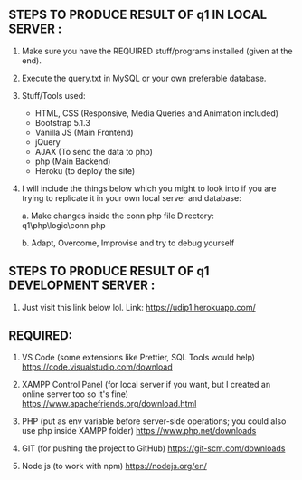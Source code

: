 ## STEPS TO PRODUCE RESULT OF q1 IN LOCAL SERVER :

1. Make sure you have the REQUIRED stuff/programs installed (given at the end).

2. Execute the query.txt in MySQL or your own preferable database.

3. Stuff/Tools used:

   - HTML, CSS (Responsive, Media Queries and Animation included)
   - Bootstrap 5.1.3
   - Vanilla JS (Main Frontend)
   - jQuery
   - AJAX (To send the data to php)
   - php (Main Backend)
   - Heroku (to deploy the site)

4. I will include the things below which you might to look into if you are trying to replicate it in your own local server and database:

   a. Make changes inside the conn.php file
   Directory: q1\php\logic\conn.php

   b. Adapt, Overcome, Improvise and try to debug yourself

## STEPS TO PRODUCE RESULT OF q1 DEVELOPMENT SERVER :

1. Just visit this link below lol.
   Link: https://udip1.herokuapp.com/

## REQUIRED:

1. VS Code (some extensions like Prettier, SQL Tools would help)
   https://code.visualstudio.com/download

2. XAMPP Control Panel (for local server if you want, but I created an online server too so it's fine)
   https://www.apachefriends.org/download.html

3. PHP (put as env variable before server-side operations; you could also use php inside XAMPP folder)
   https://www.php.net/downloads

4. GIT (for pushing the project to GitHub)
   https://git-scm.com/downloads

5. Node js (to work with npm)
   https://nodejs.org/en/
